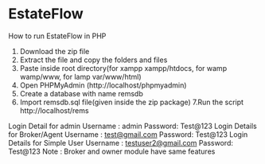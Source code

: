 # EstateFlow
How to run EstateFlow in PHP

1. Download the zip file
2. Extract the file and copy the folders and files
3. Paste inside root directory(for xampp xampp/htdocs, for wamp wamp/www, for lamp var/www/html)
4. Open PHPMyAdmin (http://localhost/phpmyadmin)
5. Create a database with name remsdb
6. Import remsdb.sql file(given inside the zip package)
7.Run the script http://localhost/rems

Login Detail for admin
Username : admin
Password: Test@123
Login Details for Broker/Agent
Username : test@gmail.com
Password: Test@123
Login Details for Simple User
Username : testuser2@gmail.com
Password: Test@123
Note : Broker and owner module have same features
